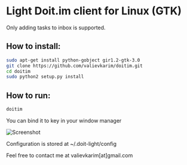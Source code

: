 Light Doit.im client for Linux (GTK)
====================================

Only adding tasks to inbox is supported.

How to install:
---------------

```bash
sudo apt-get install python-gobject gir1.2-gtk-3.0
git clone https://github.com/valievkarim/doitim.git
cd doitim
sudo python2 setup.py install
```

How to run:
-----------

```bash
doitim
```

You can bind it to key in your window manager

![Screenshot](http://i.imgur.com/9Kyt5XG.png)

Configuration is stored at ~/.doit-light/config

Feel free to contact me at valievkarim[at]gmail.com

